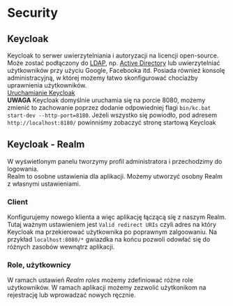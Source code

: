 # Security

## Keycloak

Keycloak to serwer uwierzytelniania i autoryzacji na licencji open-source. Może zostać podłączony
do [LDAP](https://sekurak.pl/podatnosc-ldap-injection-definicje-przyklady-ataku-metody-ochrony/),
np. [Active Directory](https://pasja-informatyki.pl/sieci-komputerowe/active-directory-wstep/) lub
uwierzytelniać użytkowników przy użyciu Google, Facebooka itd. Posiada również konsolę administracyjną, w której możemy
łatwo skonfigurować chociażby uprawnienia użytkowników.  
[Uruchamianie Keycloak](https://www.baeldung.com/spring-boot-keycloak)  
**UWAGA** Keycloak domyślnie uruchamia się na porcie 8080, możemy zmienić to zachowanie poprzez dodanie odpowiedniej flagi
``bin/kc.bat start-dev --http-port=8180``. Jeżeli wszystko się powiodło, pod adresem ``http://localhost:8180/`` powinniśmy 
zobaczyć stronę startową Keycloak  

## Keycloak - Realm

W wyświetlonym panelu tworzymy profil administratora i przechodzimy do logowania.  
Realm to osobne ustawienia dla aplikacji. Możemy utworzyć osobny Realm z własnymi ustawieniami. 

### Client

Konfigurujemy nowego klienta a więc aplikację łączącą się z naszym Realm. Tutaj ważnym ustawieniem jest
``Valid redirect URIs`` czyli adres na który Keycloak ma przekierować użytkownika po poprawnym zalgoowaniu. Na przykład 
``localhost:8080/*`` gwiazdka na końcu pozwoli odowłać się do różnych zasobów wewnątrz aplikacji. 

### Role, użytkownicy

W ramach ustawień *Realm roles* możemy zdefiniować różne role użytkowników. W ramach aplikacji możemy zezwolić użytkonikom
na rejestrację lub wprowadzać nowych ręcznie. 